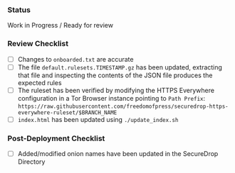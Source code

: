 ### Status

Work in Progress / Ready for review

### Review Checklist

- [ ] Changes to `onboarded.txt` are accurate
- [ ] The file `default.rulesets.TIMESTAMP.gz` has been updated, extracting that file and inspecting the contents of the JSON file produces the expected rules
- [ ] The ruleset has been verified by modifying the HTTPS Everywhere configuration in a Tor Browser instance pointing to `Path Prefix`: `https://raw.githubusercontent.com/freedomofpress/securedrop-https-everywhere-ruleset/$BRANCH_NAME`
- [ ] `index.html` has been updated using `./update_index.sh`

### Post-Deployment Checklist

- [ ] Added/modified onion names have been updated in the SecureDrop Directory
